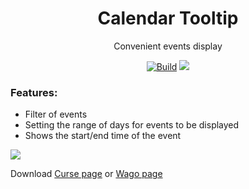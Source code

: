 <div align="center">

# Calendar Tooltip

Convenient events display

[![Build](https://github.com/sfmict/CalendarTooltip/workflows/Build/badge.svg)](https://github.com/sfmict/Addon-Manargl/releases) [![](https://cf.way2muchnoise.eu/full_1319775_downloads.svg)](https://www.curseforge.com/wow/addons/calendartooltip)
</div>

### Features:

* Filter of events
* Setting the range of days for events to be displayed
* Shows the start/end time of the event

![](https://i.imgur.com/wsPrEXg.png)

Download [Curse page](https://www.curseforge.com/wow/addons/calendartooltip) or [Wago page](https://addons.wago.io/addons/calendartooltip)
